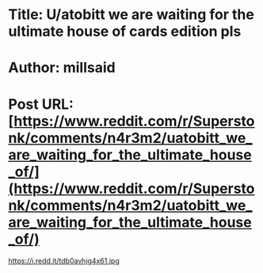 # Title: U/atobitt we are waiting for the ultimate house of cards edition pls
# Author: millsaid
# Post URL: [https://www.reddit.com/r/Superstonk/comments/n4r3m2/uatobitt_we_are_waiting_for_the_ultimate_house_of/](https://www.reddit.com/r/Superstonk/comments/n4r3m2/uatobitt_we_are_waiting_for_the_ultimate_house_of/)


https://i.redd.it/tdb0avhjg4x61.jpg